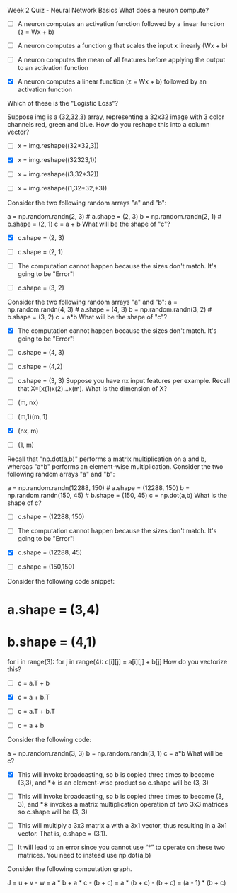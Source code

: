 Week 2 Quiz - Neural Network Basics
What does a neuron compute?

-[ ] A neuron computes an activation function followed by a linear function (z = Wx + b)

-[ ] A neuron computes a function g that scales the input x linearly (Wx + b)

-[ ] A neuron computes the mean of all features before applying the output to an activation function

-[x] A neuron computes a linear function (z = Wx + b) followed by an activation function

Which of these is the "Logistic Loss"?

Suppose img is a (32,32,3) array, representing a 32x32 image with 3 color channels red, green and blue. How do you reshape this into a column vector?

-[ ] x = img.reshape((32*32,3))

-[x] x = img.reshape((32323,1))

-[ ] x = img.reshape((3,32*32))

-[ ] x = img.reshape((1,32*32,*3))

Consider the two following random arrays "a" and "b":

a = np.random.randn(2, 3) # a.shape = (2, 3)
b = np.random.randn(2, 1) # b.shape = (2, 1)
c = a + b 
What will be the shape of "c"?

-[x] c.shape = (2, 3)

-[ ] c.shape = (2, 1)

-[ ] The computation cannot happen because the sizes don't match. It's going to be "Error"!

-[ ] c.shape = (3, 2)

Consider the two following random arrays "a" and "b": a = np.random.randn(4, 3) # a.shape = (4, 3) b = np.random.randn(3, 2) # b.shape = (3, 2) c = a*b What will be the shape of "c"?

 -[x] The computation cannot happen because the sizes don't match. It's going to be "Error"!

 -[ ] c.shape = (4, 3)

 -[ ] c.shape = (4,2)

 -[ ] c.shape = (3, 3)
Suppose you have nx input features per example. Recall that X=[x(1)x(2)...x(m). What is the dimension of X?

-[ ] (m, nx)

-[ ] (m,1)(m, 1)

-[x] (nx, m)

-[ ] (1, m)

Recall that "np.dot(a,b)" performs a matrix multiplication on a and b, whereas "a*b" performs an element-wise multiplication. Consider the two following random arrays "a" and "b":

a = np.random.randn(12288, 150) # a.shape = (12288, 150)
b = np.random.randn(150, 45) # b.shape = (150, 45)
c = np.dot(a,b)
What is the shape of c?

-[ ] c.shape = (12288, 150)

-[ ] The computation cannot happen because the sizes don't match. It's going to be "Error"!

-[x] c.shape = (12288, 45)

-[ ] c.shape = (150,150)

Consider the following code snippet:

# a.shape = (3,4)
# b.shape = (4,1)

for i in range(3):
  for j in range(4):
    c[i][j] = a[i][j] + b[j]
How do you vectorize this?

-[ ] c = a.T + b

-[x] c = a + b.T

-[ ] c = a.T + b.T

-[ ] c = a + b

Consider the following code:

a = np.random.randn(3, 3)
b = np.random.randn(3, 1)
c = a*b
What will be c?

-[x] This will invoke broadcasting, so b is copied three times to become (3,3), and *∗ is an element-wise product so c.shape will be (3, 3)

-[ ] This will invoke broadcasting, so b is copied three times to become (3, 3), and *∗ invokes a matrix multiplication operation of two 3x3 matrices so c.shape will be (3, 3)

-[ ] This will multiply a 3x3 matrix a with a 3x1 vector, thus resulting in a 3x1 vector. That is, c.shape = (3,1).

-[ ] It will lead to an error since you cannot use “*” to operate on these two matrices. You need to instead use np.dot(a,b)

Consider the following computation graph.

  J = u + v - w
     = a * b + a * c - (b + c)
     = a * (b + c) - (b + c)
     = (a - 1) * (b + c)
